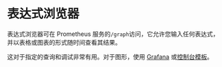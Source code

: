 # 表达式浏览器

表达式浏览器可在 Prometheus 服务的`/graph`访问，它允许您输入任何表达式，并以表格或图表的形式随时间查看其结果。

这对于指定的查询和调试非常有用。对于图形，使用 [Grafana](grafana.md) 或[控制台模板](consoles.md)。

